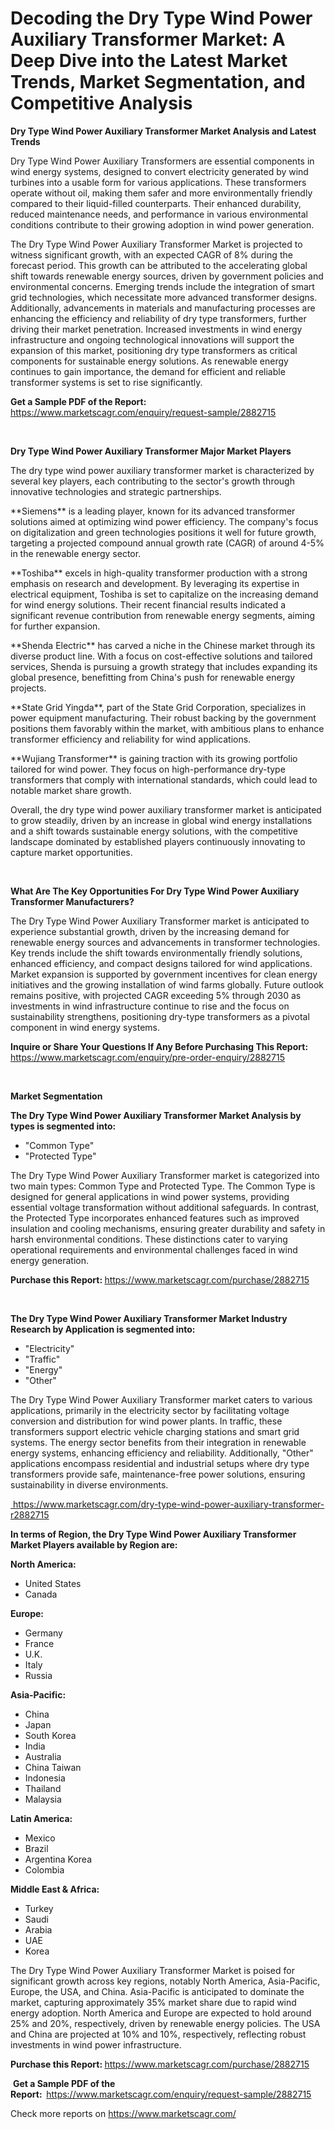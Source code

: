 <p><h1>Decoding the Dry Type Wind Power Auxiliary Transformer Market: A Deep Dive into the Latest Market Trends, Market Segmentation, and Competitive Analysis</h1></p><p><strong>Dry Type Wind Power Auxiliary Transformer Market Analysis and Latest Trends</strong></p>
<p><p>Dry Type Wind Power Auxiliary Transformers are essential components in wind energy systems, designed to convert electricity generated by wind turbines into a usable form for various applications. These transformers operate without oil, making them safer and more environmentally friendly compared to their liquid-filled counterparts. Their enhanced durability, reduced maintenance needs, and performance in various environmental conditions contribute to their growing adoption in wind power generation.</p><p>The Dry Type Wind Power Auxiliary Transformer Market is projected to witness significant growth, with an expected CAGR of 8% during the forecast period. This growth can be attributed to the accelerating global shift towards renewable energy sources, driven by government policies and environmental concerns. Emerging trends include the integration of smart grid technologies, which necessitate more advanced transformer designs. Additionally, advancements in materials and manufacturing processes are enhancing the efficiency and reliability of dry type transformers, further driving their market penetration. Increased investments in wind energy infrastructure and ongoing technological innovations will support the expansion of this market, positioning dry type transformers as critical components for sustainable energy solutions. As renewable energy continues to gain importance, the demand for efficient and reliable transformer systems is set to rise significantly.</p></p>
<p><strong>Get a Sample PDF of the Report:&nbsp;</strong> <a href="https://www.marketscagr.com/enquiry/request-sample/2882715?utm_campaign=3177&utm_medium=2&utm_source=Github&utm_content=ia&utm_term=13032025&utm_id=dry-type-wind-power-auxiliary-transformer">https://www.marketscagr.com/enquiry/request-sample/2882715</a></p>
<p>&nbsp;</p>
<p><strong>Dry Type Wind Power Auxiliary Transformer Major Market Players</strong></p>
<p><p>The dry type wind power auxiliary transformer market is characterized by several key players, each contributing to the sector's growth through innovative technologies and strategic partnerships. </p><p>**Siemens** is a leading player, known for its advanced transformer solutions aimed at optimizing wind power efficiency. The company's focus on digitalization and green technologies positions it well for future growth, targeting a projected compound annual growth rate (CAGR) of around 4-5% in the renewable energy sector.</p><p>**Toshiba** excels in high-quality transformer production with a strong emphasis on research and development. By leveraging its expertise in electrical equipment, Toshiba is set to capitalize on the increasing demand for wind energy solutions. Their recent financial results indicated a significant revenue contribution from renewable energy segments, aiming for further expansion.</p><p>**Shenda Electric** has carved a niche in the Chinese market through its diverse product line. With a focus on cost-effective solutions and tailored services, Shenda is pursuing a growth strategy that includes expanding its global presence, benefitting from China's push for renewable energy projects.</p><p>**State Grid Yingda**, part of the State Grid Corporation, specializes in power equipment manufacturing. Their robust backing by the government positions them favorably within the market, with ambitious plans to enhance transformer efficiency and reliability for wind applications.</p><p>**Wujiang Transformer** is gaining traction with its growing portfolio tailored for wind power. They focus on high-performance dry-type transformers that comply with international standards, which could lead to notable market share growth.</p><p>Overall, the dry type wind power auxiliary transformer market is anticipated to grow steadily, driven by an increase in global wind energy installations and a shift towards sustainable energy solutions, with the competitive landscape dominated by established players continuously innovating to capture market opportunities.</p></p>
<p>&nbsp;</p>
<p><strong>What Are The Key Opportunities For Dry Type Wind Power Auxiliary Transformer Manufacturers?</strong></p>
<p><p>The Dry Type Wind Power Auxiliary Transformer market is anticipated to experience substantial growth, driven by the increasing demand for renewable energy sources and advancements in transformer technologies. Key trends include the shift towards environmentally friendly solutions, enhanced efficiency, and compact designs tailored for wind applications. Market expansion is supported by government incentives for clean energy initiatives and the growing installation of wind farms globally. Future outlook remains positive, with projected CAGR exceeding 5% through 2030 as investments in wind infrastructure continue to rise and the focus on sustainability strengthens, positioning dry-type transformers as a pivotal component in wind energy systems.</p></p>
<p><strong>Inquire or Share Your Questions If Any Before Purchasing This Report:</strong> <a href="https://www.marketscagr.com/enquiry/pre-order-enquiry/2882715?utm_campaign=3177&utm_medium=2&utm_source=Github&utm_content=ia&utm_term=13032025&utm_id=dry-type-wind-power-auxiliary-transformer">https://www.marketscagr.com/enquiry/pre-order-enquiry/2882715</a></p>
<p>&nbsp;</p>
<p><strong>Market Segmentation</strong></p>
<p><strong>The Dry Type Wind Power Auxiliary Transformer Market Analysis by types is segmented into:</strong></p>
<p><ul><li>"Common Type"</li><li>"Protected Type"</li></ul></p>
<p><p>The Dry Type Wind Power Auxiliary Transformer market is categorized into two main types: Common Type and Protected Type. The Common Type is designed for general applications in wind power systems, providing essential voltage transformation without additional safeguards. In contrast, the Protected Type incorporates enhanced features such as improved insulation and cooling mechanisms, ensuring greater durability and safety in harsh environmental conditions. These distinctions cater to varying operational requirements and environmental challenges faced in wind energy generation.</p></p>
<p><strong>Purchase this Report:&nbsp;</strong><a href="https://www.marketscagr.com/purchase/2882715?utm_campaign=3177&utm_medium=2&utm_source=Github&utm_content=ia&utm_term=13032025&utm_id=dry-type-wind-power-auxiliary-transformer">https://www.marketscagr.com/purchase/2882715</a></p>
<p>&nbsp;</p>
<p><strong>The Dry Type Wind Power Auxiliary Transformer Market Industry Research by Application is segmented into:</strong></p>
<p><ul><li>"Electricity"</li><li>"Traffic"</li><li>"Energy"</li><li>"Other"</li></ul></p>
<p><p>The Dry Type Wind Power Auxiliary Transformer market caters to various applications, primarily in the electricity sector by facilitating voltage conversion and distribution for wind power plants. In traffic, these transformers support electric vehicle charging stations and smart grid systems. The energy sector benefits from their integration in renewable energy systems, enhancing efficiency and reliability. Additionally, "Other" applications encompass residential and industrial setups where dry type transformers provide safe, maintenance-free power solutions, ensuring sustainability in diverse environments.</p></p>
<p><a href="https://www.marketscagr.com/dry-type-wind-power-auxiliary-transformer-r2882715?utm_campaign=3177&utm_medium=2&utm_source=Github&utm_content=ia&utm_term=13032025&utm_id=dry-type-wind-power-auxiliary-transformer">&nbsp;https://www.marketscagr.com/dry-type-wind-power-auxiliary-transformer-r2882715</a></p>
<p><strong>In terms of Region, the Dry Type Wind Power Auxiliary Transformer Market Players available by Region are:</strong></p>
<p>
    <p> <strong> North America: </strong>
        <ul>
            <li>United States</li>
            <li>Canada</li>
        </ul>
        </p> 
    <p> <strong> Europe: </strong>
        <ul>
            <li>Germany</li>
            <li>France</li>
            <li>U.K.</li>
            <li>Italy</li>
            <li>Russia</li>
        </ul>
        </p> 
    <p> <strong> Asia-Pacific: </strong>
        <ul>
            <li>China</li>
            <li>Japan</li>
            <li>South Korea</li>
            <li>India</li>
            <li>Australia</li>
            <li>China Taiwan</li>
            <li>Indonesia</li>
            <li>Thailand</li>
            <li>Malaysia</li>
        </ul>
        </p> 
    <p> <strong> Latin America: </strong>
        <ul>
            <li>Mexico</li>
            <li>Brazil</li>
            <li>Argentina Korea</li>
            <li>Colombia</li>
        </ul>
        </p> 
    <p> <strong> Middle East & Africa: </strong>
        <ul>
            <li>Turkey</li>
            <li>Saudi</li>
            <li>Arabia</li>
            <li>UAE</li>
            <li>Korea</li>
        </ul>
    </p>
    </p>
<p><p>The Dry Type Wind Power Auxiliary Transformer Market is poised for significant growth across key regions, notably North America, Asia-Pacific, Europe, the USA, and China. Asia-Pacific is anticipated to dominate the market, capturing approximately 35% market share due to rapid wind energy adoption. North America and Europe are expected to hold around 25% and 20%, respectively, driven by renewable energy policies. The USA and China are projected at 10% and 10%, respectively, reflecting robust investments in wind power infrastructure.</p></p>
<p><strong>Purchase this Report: </strong><a href="https://www.marketscagr.com/purchase/2882715?utm_campaign=3177&utm_medium=2&utm_source=Github&utm_content=ia&utm_term=13032025&utm_id=dry-type-wind-power-auxiliary-transformer">https://www.marketscagr.com/purchase/2882715</a></p>
<p>&nbsp;<strong>Get a Sample PDF of the Report:&nbsp;&nbsp;</strong><a href="https://www.marketscagr.com/enquiry/request-sample/2882715?utm_campaign=3177&utm_medium=2&utm_source=Github&utm_content=ia&utm_term=13032025&utm_id=dry-type-wind-power-auxiliary-transformer">https://www.marketscagr.com/enquiry/request-sample/2882715</a></p>
<p><strong></strong></p>
<p>Check more reports on <a href="https://www.marketscagr.com/?utm_campaign=3177&utm_medium=2&utm_source=Github&utm_content=ia&utm_term=13032025&utm_id=dry-type-wind-power-auxiliary-transformer">https://www.marketscagr.com/</a></p>